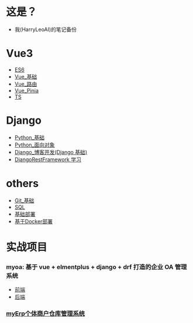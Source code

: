 # 这是？

- 我(HarryLeoAI)的笔记备份

# Vue3

- <a href="./ES6.md">ES6</a>
- <a href="./Vue_基础.md">Vue\_基础</a>
- <a href="./Vue_路由.md">Vue\_路由</a>
- <a href="./Vue_Pinia.md">Vue_Pinia</a>
- <a href="./typescript.md">TS</a>

# Django

- <a href="./Python_基础.md">Python\_基础</a>
- <a href="./Python_面向对象.md">Python\_面向对象</a>
- <a href="./Django博客开发.md">Django\_博客开发(Django 基础)</a>
- <a href="./DjangoRestFramework.md">DjangoRestFramework 学习</a>

# others

- <a href="./Git_基础.md">Git\_基础</a>
- <a href="./SQL.md">SQL</a>
- <a href="./基础部署.md">基础部署</a>
- <a href="./基于Docker部署.md">基于Docker部署</a>

# 实战项目

### myoa: 基于 vue + elmentplus + django + drf 打造的企业 OA 管理系统
  - <a href="https://github.com/HarryWebAI/myoa_frontend">前端</a>
  - <a href="https://github.com/HarryWebAI/myoa_backend">后端</a>

### <a href="https://github.com/HarryWebAI/myerp">myErp个体商户仓库管理系统</a>